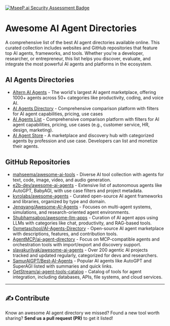 [![MseeP.ai Security Assessment Badge](https://mseep.net/pr/alternbits-awesome-ai-agents-directories-badge.png)](https://mseep.ai/app/alternbits-awesome-ai-agents-directories)

# Awesome AI Agent Directories

A comprehensive  list of the best AI agent directories available online. This curated collection includes websites and GitHub repositories that feature top AI agents, frameworks, and tools. Whether you're a developer, researcher, or entrepreneur, this list helps you discover, evaluate, and integrate the most powerful AI agents and platforms in the ecosystem.

## AI Agents Directories

- [Altern AI Agents](https://altern.ai/ai-agents) - The world's largest AI agent marketplace, offering 1000+ agents across 50+ categories like productivity, coding, and voice AI. 
- [AI Agents Directory](https://aiagentsdirectory.com) - Comprehensive comparison platform with filters for AI agent capabilities, pricing, use cases
- [AI Agents List](https://aiagentslist.com) - Comprehensive comparison platform with filters for AI agent capabilities, pricing, use cases (e.g., customer service, HR, design, marketing).
- [AI Agent Store](https://aiagentstore.ai/) - A marketplace and discovery hub with categorized agents by profession and use case. Developers can list and monetize their agents.


## GitHub Repositories

- [mahseema/awesome-ai-tools](https://github.com/mahseema/awesome-ai-tools) - Diverse AI tool collection with agents for text, code, image, video, and audio generation.
- [e2b-dev/awesome-ai-agents](https://github.com/e2b-dev/awesome-ai-agents) - Extensive list of autonomous agents like AutoGPT, BabyAGI, with use case filters and project metadata.
- [kyrolabs/awesome-agents](https://github.com/kyrolabs/awesome-agents) - Curated open-source AI agent frameworks and libraries, organized by type and domain.
- [Jenqyang/Awesome-AI-Agents](https://github.com/Jenqyang/Awesome-AI-Agents) - Focuses on multi-agent systems, simulations, and research-oriented agent environments.
- [Shubhamsaboo/awesome-llm-apps](https://github.com/Shubhamsaboo/awesome-llm-apps) - Curation of AI agent apps using LLMs with categories like chat, productivity, and RAG-based tools.
- [0xmetaschool/AI-Agents-Directory](https://github.com/0xmetaschool/AI-Agents-Directory) - Open-source AI agent marketplace with descriptions, features, and contribution tools.
- [AgentMCP/ai-agent-directory](https://github.com/AgentMCP/ai-agent-directory) - Focus on MCP-compatible agents and orchestration tools with import/export and discovery support.
- [slavakurilyak/awesome-ai-agents](https://github.com/slavakurilyak/awesome-ai-agents) - Over 200 agentic AI projects tracked and updated regularly, categorized for devs and researchers.
- [SamurAIGPT/Best-AI-Agents](https://github.com/SamurAIGPT/Best-AI-Agents) - Popular AI agents like AutoGPT and SuperAGI listed with summaries and quick links.
- [GetStream/ai-agent-tools-catalog](https://github.com/GetStream/ai-agent-tools-catalog) - Catalog of tools for agent integration, including databases, APIs, file systems, and cloud services.



---

## ✍️ Contribute

Know an awesome AI agent directory we missed? Found a new tool worth sharing? **Send us a pull request (PR)** to get it listed!